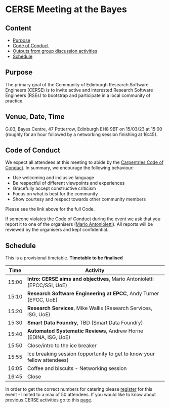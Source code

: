 # CERSE Meeting at the Bayes

## Content
* [Purpose](#purpose)
* [Code of Conduct](#code-of-conduct)
* [Outputs from group discussion activities](#outputs-from-group-discussion-activities)
* [Schedule](#schedule)


## Purpose

The primary goal of the Community of Edinburgh Research Software Engineers (CERSE) is to invite active and interested Research Software Engineers (RSEs) to bootstrap and participate in a local community of practice.

## Venue, Date, Time

G.03, Bayes Centre, 47 Potterrow, Edinburgh EH8 9BT on 15/03/23 at 15:00 (roughly for an 
hour followed by a networking session finishing at 16:45).

## Code of Conduct

We expect all attendees at this meeting to abide by the [Carpentries Code of Conduct](https://docs.carpentries.org/topic_folders/policies/code-of-conduct.html). In summary, we encourage the following behaviour:

* Use welcoming and inclusive language
* Be respectful of different viewpoints and experiences
* Gracefully accept constructive criticism
* Focus on what is best for the community
* Show courtesy and respect towards other community members

Please see the link above for the full Code.

If someone violates the Code of Conduct during the event we ask that you report it to one of the organisers ([Mario Antonioletti](mailto:mario@epcc.ed.ac.uk)). All reports will be reviewed by the organisers and kept confidential.  

## Schedule

This is a provisional timetable. **Timetable to be finalised**

|Time  | Activity      |
|------| ------|
|15:00 | **Intro: CERSE aims and objectives**, Mario Antonioletti (EPCC/SSI, UoE) |
|15:10 | **Research Software Engineering at EPCC**, Andy Turner (EPCC, UoE) |
|15:20 | **Research Services**, Mike Wallis (Research Services, ISG, UoE) |
|15:30 | **Smart Data Foundry**,  TBD (Smart Data Foundry) |
|15:40 | **Automated Systematic Reviews**, Andrew Horne (EDINA, ISG, UoE) |
|15:50 | Close/intro to the ice breaker |
|15:55 | Ice breaking session (opportunity to get to know your fellow attendees) |
|16:05 | Coffee and biscuits - Networking session |
|16:45 | Close |


In order to get the correct numbers for catering please [register](https://www.eventbrite.co.uk/e/cerse-at-the-bayes-tickets-528334230907) for this event - limited to a max of 50 attendees. If you would like to know about previous CERSE activities go to this [page](https://cerse.github.io/).

